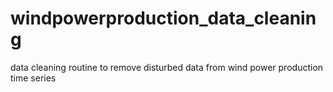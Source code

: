 # windpowerproduction_data_cleaning
data cleaning routine to remove disturbed data from wind power production time series
